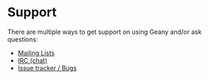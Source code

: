 Support
==========

There are multiple ways to get support on using Geany and/or ask questions:

- [Mailing Lists][1]
- [IRC (chat)][2]
- [Issue tracker / Bugs][3]


[1]: /support/mailing-lists/
[2]: /support/irc/
[3]: /support/bugs/

